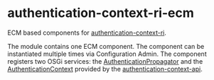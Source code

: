 authentication-context-ri-ecm
=============================

ECM based components for [authentication-context-ri][1].

The module contains one ECM component. The component can be
instantiated multiple times via Configuration Admin. The component registers
two OSGi services: the [AuthenticationPropagator][5] and the
[AuthenticationContext][6] provided by the [authentication-context-api][2].

[1]: https://github.com/everit-org/authentication-context-ri
[2]: https://github.com/everit-org/authentication-context-api
[5]: http://attilakissit.wordpress.com/2014/07/09/everit-authentication/#authentication_propagator
[6]: http://attilakissit.wordpress.com/2014/07/09/everit-authentication/#authentication_context

